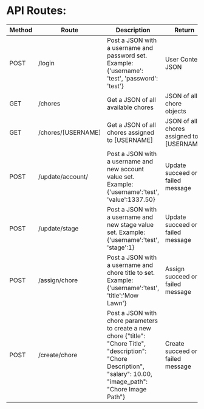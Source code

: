 # API Routes:

| Method | Route              | Description                                                                                                                                                             | Return                                    |
|--------|--------------------|-------------------------------------------------------------------------------------------------------------------------------------------------------------------------|-------------------------------------------|
| POST   | /login             | Post a JSON with a username and password set. Example: {'username': 'test', 'password': 'test'}                                                                         | User Context JSON                         |
| GET    | /chores            | Get a JSON of all available chores                                                                                                                                      | JSON of all chore objects                 |
| GET    | /chores/[USERNAME] | Get a JSON of all chores assigned to [USERNAME]                                                                                                                         | JSON of all chores assigned to [USERNAME] |
| POST   | /update/account/   | Post a JSON with a username and new account value set.  Example: {'username':'test', 'value':1337.50}                                                                   | Update succeed or failed message          |
| POST   | /update/stage      | Post a JSON with a username and new stage value set.  Example: {'username':'test', 'stage':1}                                                                           | Update succeed or failed message          |
| POST   | /assign/chore      | Post a JSON with a username and chore title to set. Example: {'username':'test', 'title':'Mow Lawn'}                                                                    | Assign succeed or failed message          |
| POST   | /create/chore      | Post a JSON with chore parameters to create a new chore {"title": "Chore Title", "description": "Chore Description", "salary": 10.00, "image_path": "Chore Image Path"} | Create succeed or failed message          |
